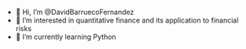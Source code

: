 - 👋 Hi, I’m @DavidBarruecoFernandez
- 👀 I’m interested in quantitative finance and its application to financial risks
- 🌱 I’m currently learning Python

<!---
DavidBarruecoFernandez/DavidBarruecoFernandez is a ✨ special ✨ repository because its `README.md` (this file) appears on your GitHub profile.
You can click the Preview link to take a look at your changes.
--->
